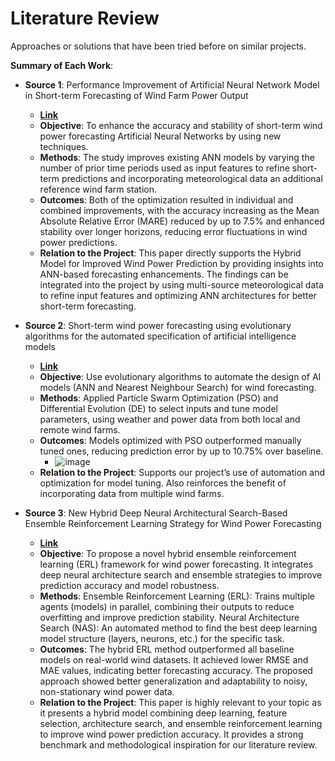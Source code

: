 # Literature Review

Approaches or solutions that have been tried before on similar projects.

**Summary of Each Work**:

- **Source 1**: Performance Improvement of Artificial Neural Network Model in Short-term Forecasting of Wind Farm Power Output

  - **[Link](https://ieeexplore.ieee.org/document/9082068)**
  - **Objective**: To enhance the accuracy and stability of short-term wind power forecasting Artificial Neural Networks by using new techniques.
  - **Methods**: The study improves existing ANN models by varying  the number of prior time periods used as input features to refine short-term predictions and incorporating meteorological data  an additional reference wind farm station.
  - **Outcomes**: Both of the optimization  resulted in individual and combined improvements, with the accuracy increasing as the Mean Absolute Relative Error (MARE) reduced by up to 7.5%  and enhanced stability over longer horizons, reducing error fluctuations in wind power predictions.
  - **Relation to the Project**: This paper directly supports the Hybrid Model for Improved Wind Power Prediction by providing insights into ANN-based forecasting enhancements. The findings can be integrated into the project by using multi-source meteorological data to refine input features and optimizing ANN architectures for better short-term forecasting.

- **Source 2**: Short-term wind power forecasting using evolutionary algorithms for the automated specification of artificial intelligence models

  - **[Link](https://www.sciencedirect.com/science/article/abs/pii/S016920700800099X)**
  - **Objective**: Use evolutionary algorithms to automate the design of AI models (ANN and Nearest Neighbour Search) for wind forecasting.
  - **Methods**: Applied Particle Swarm Optimization (PSO) and Differential Evolution (DE) to select inputs and tune model parameters, using weather and power data from both local and remote wind farms.
  - **Outcomes**: Models optimized with PSO outperformed manually tuned ones, reducing prediction error by up to 10.75% over baseline.
    - ![image](https://github.com/user-attachments/assets/fd31dce1-1b83-4abe-a863-69c7b91ee29a)
  - **Relation to the Project**: Supports our project’s use of automation and optimization for model tuning. Also reinforces the benefit of incorporating data from multiple wind farms.

- **Source 3**: New Hybrid Deep Neural Architectural Search-Based Ensemble Reinforcement Learning Strategy for Wind Power Forecasting

  - **[Link](https://ieeexplore.ieee.org/document/9609674)**
  - **Objective**: To propose a novel hybrid ensemble reinforcement learning (ERL) framework for wind power forecasting. It integrates deep neural architecture search and ensemble strategies to improve prediction accuracy and model robustness.
  - **Methods**: Ensemble Reinforcement Learning (ERL): Trains multiple agents (models) in parallel, combining their outputs to reduce overfitting and improve prediction stability. Neural Architecture Search (NAS): An automated method to find the best deep learning model structure (layers, neurons, etc.) for the specific task.
  - **Outcomes**: The hybrid ERL method outperformed all baseline models on real-world wind datasets. It achieved lower RMSE and MAE values, indicating better forecasting accuracy. The proposed approach showed better generalization and adaptability to noisy, non-stationary wind power data.
  - **Relation to the Project**: This paper is highly relevant to your topic as it presents a hybrid model combining deep learning, feature selection, architecture search, and ensemble reinforcement learning to improve wind power prediction accuracy. It provides a strong benchmark and methodological inspiration for our literature review.
